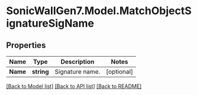 # SonicWallGen7.Model.MatchObjectSignatureSigName

## Properties

Name | Type | Description | Notes
------------ | ------------- | ------------- | -------------
**Name** | **string** | Signature name. | [optional] 

[[Back to Model list]](../README.md#documentation-for-models) [[Back to API list]](../README.md#documentation-for-api-endpoints) [[Back to README]](../README.md)

